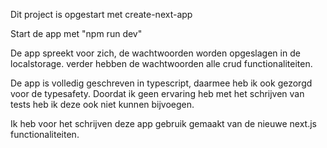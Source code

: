 Dit project is opgestart met create-next-app

Start de app met "npm run dev"

De app spreekt voor zich, de wachtwoorden worden opgeslagen in de localstorage. verder hebben de wachtwoorden alle crud functionaliteiten.

De app is volledig geschreven in typescript, daarmee heb ik ook gezorgd voor de typesafety. Doordat ik geen ervaring heb met het schrijven van tests heb ik deze ook niet kunnen bijvoegen.

Ik heb voor het schrijven deze app gebruik gemaakt van de nieuwe next.js functionaliteiten.
